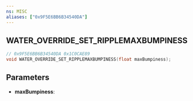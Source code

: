 ```yaml
---
ns: MISC
aliases: ["0x9F5E6BB6B34540DA"]
---
```

## WATER_OVERRIDE_SET_RIPPLEMAXBUMPINESS

```c
// 0x9F5E6BB6B34540DA 0x1C0CAE89
void WATER_OVERRIDE_SET_RIPPLEMAXBUMPINESS(float maxBumpiness);
```


## Parameters
* **maxBumpiness**: 

